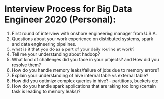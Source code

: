 # Interview Process for Big Data Engineer 2020 (Personal):  
1. First round of interview with onshore engineering manager from U.S.A.  
2. Questions about your work experience on distributed systems, spark and data engineering pipelines.  
3. what is it that you do as a part of your daily routine at work?  
4. Tell me your understanding about hadoop?  
5. What kind of challenges did you face in your projects? and How did you resolve them?  
6. How do you handle memory leaks/failure of jobs due to memory errors?  
7. Explain your understanding of hive internal table vs external table?  
8. How did you optimize complex queries in hive?  - partitions, buckets etc  
9. How do you handle spark applications that are taking too long (certain task is leading to memory leaks)?  
